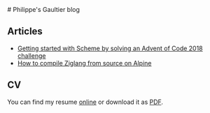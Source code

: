 <link rel="stylesheet" type="text/css" href="main.css">
# Philippe's Gaultier blog

## Articles

- [Getting started with Scheme by solving an Advent of Code 2018 challenge](https://gaultier.github.io/blog/advent_of_code_2018_5)
- [How to compile Ziglang from source on Alpine](https://gaultier.github.io/blog/compile_ziglang_from_source_on_alpine_2020_9.md)

## CV

You can find my resume [online](https://gaultier.github.io/resume/resume)
or download it as [PDF](https://github.com/gaultier/resume/raw/master/Philippe_Gaultier_resume_en.pdf).
